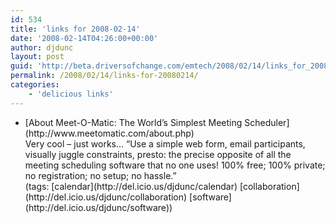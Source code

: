 ```yaml
---
id: 534
title: 'links for 2008-02-14'
date: '2008-02-14T04:26:00+00:00'
author: djdunc
layout: post
guid: 'http://beta.driversofchange.com/emtech/2008/02/14/links_for_20080214/'
permalink: /2008/02/14/links-for-20080214/
categories:
    - 'delicious links'
---
```


- <div class="delicious-link">[About Meet-O-Matic: The World’s Simplest Meeting Scheduler](http://www.meetomatic.com/about.php)</div><div class="delicious-extended">Very cool – just works… “Use a simple web form, email participants, visually juggle constraints, presto: the precise opposite of all the meeting scheduling software that no one uses! 100% free; 100% private; no registration; no setup; no hassle.”</div><div class="delicious-tags">(tags: [calendar](http://del.icio.us/djdunc/calendar) [collaboration](http://del.icio.us/djdunc/collaboration) [software](http://del.icio.us/djdunc/software))</div>
